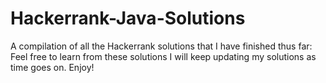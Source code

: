 # Hackerrank-Java-Solutions
A compilation of all the Hackerrank solutions that I have finished thus far: Feel free to learn from these solutions
I will keep updating my solutions as time goes on. Enjoy!
